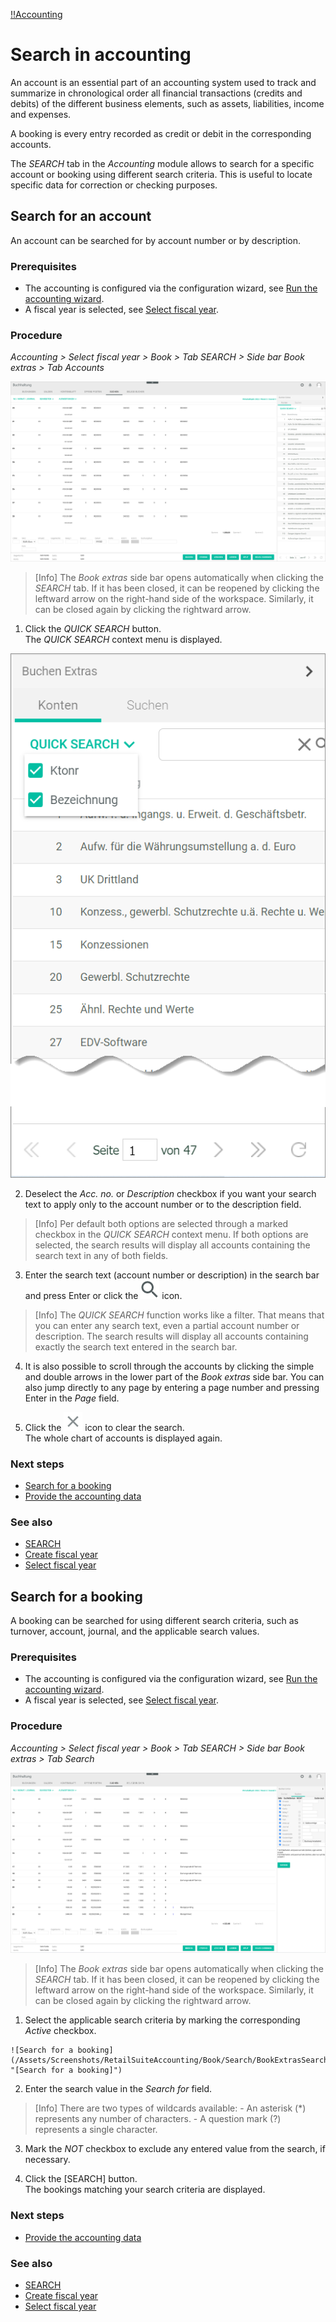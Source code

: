 [!!Accounting](RetailSuiteAccounting)

# Search in accounting

An account is an essential part of an accounting system used to track and summarize in chronological order all financial transactions (credits and debits) of the different business elements, such as assets, liabilities, income and expenses.

A booking is every entry recorded as credit or debit in the corresponding accounts.

The *SEARCH* tab in the *Accounting* module allows to search for a specific account or booking using different search criteria. This is useful to locate specific data for correction or checking purposes.


## Search for an account

An account can be searched for by account number or by description.

### Prerequisites

- The accounting is configured via the configuration wizard, see [Run the accounting wizard](/RetailSuiteAccounting/Integration/01_RunAccountingWizard.md).
- A fiscal year is selected, see [Select fiscal year](01_SelectFiscalYear.md).

### Procedure

*Accounting > Select fiscal year > Book > Tab SEARCH > Side bar Book extras > Tab Accounts*

![Search](/Assets/Screenshots/RetailSuiteAccounting/Book/Search/Search01.png "[Search]")

> [Info] The *Book extras* side bar opens automatically when clicking the *SEARCH* tab. If it has been closed, it can be reopened by clicking the leftward arrow on the right-hand side of the workspace. Similarly, it can be closed again by clicking the rightward arrow.

1. Click the *QUICK SEARCH* button.  
The *QUICK SEARCH* context menu is displayed.

  ![Search for an account](/Assets/Screenshots/RetailSuiteAccounting/Book/Search/BookExtrasAccounts.png "[Search for an account]")

2. Deselect the *Acc. no.* or *Description* checkbox if you want your search text to apply only to the account number or to the description field.

  > [Info] Per default both options are selected through a marked checkbox in the *QUICK SEARCH* context menu. If both options are selected, the search results will display all accounts containing the search text in any of both fields.

3. Enter the search text (account number or description) in the search bar and press Enter or click the ![Search](/Assets/Icons/Search.png "[Search]") icon.  

  > [Info] The *QUICK SEARCH* function works like a filter. That means that you can enter any search text, even a partial account number or description. The search results will display all accounts containing exactly the search text entered in the search bar.

4. It is also possible to scroll through the accounts by clicking the simple and double arrows in the lower part of the *Book extras* side bar. You can also jump directly to any page by entering a page number and pressing Enter in the *Page* field.

5. Click the ![Cross](/Assets/Icons/Cross02.png "[Cross]") icon to clear the search.  
The whole chart of accounts is displayed again.

### Next steps

  - [Search for a booking](#search-for-a-booking)
  - [Provide the accounting data](15_ProvideAccountingData.md)

### See also

  - [SEARCH](/RetailSuiteAccounting/UserInterface/XX_Suchen.md)
  - [Create fiscal year](/RetailSuiteAccounting/Integration/04_ManageFiscalYear.md#create-a-fiscal-year)
  - [Select fiscal year](01_SelectFiscalYear.md)


## Search for a booking

A booking can be searched for using different search criteria, such as turnover, account, journal, and the applicable search values.

### Prerequisites

  - The accounting is configured via the configuration wizard, see [Run the accounting wizard](/RetailSuiteAccounting/Integration/01_RunAccountingWizard.md).
  - A fiscal year is selected, see [Select fiscal year](01_SelectFiscalYear.md).

### Procedure

*Accounting > Select fiscal year > Book > Tab SEARCH > Side bar Book extras > Tab Search*

  ![Search](/Assets/Screenshots/RetailSuiteAccounting/Book/Search/Search02.png "[Search]")

  > [Info] The *Book extras* side bar opens automatically when clicking the *SEARCH* tab. If it has been closed, it can be reopened by clicking the leftward arrow on the right-hand side of the workspace. Similarly, it can be closed again by clicking the rightward arrow.

  1. Select the applicable search criteria by marking the corresponding *Active* checkbox.      

    ![Search for a booking](/Assets/Screenshots/RetailSuiteAccounting/Book/Search/BookExtrasSearch.png "[Search for a booking]")

  2. Enter the search value in the *Search for* field.

  > [Info] There are two types of wildcards available:
    - An asterisk (*) represents any number of characters.
    - A question mark (?) represents a single character.

  3. Mark the *NOT* checkbox to exclude any entered value from the search, if necessary.

  4. Click the [SEARCH] button.  
  The bookings matching your search criteria are displayed.

### Next steps

  - [Provide the accounting data](15_ProvideAccountingData.md)

### See also

  - [SEARCH](/RetailSuiteAccounting/UserInterface/XX_Suchen.md)
  - [Create fiscal year](/RetailSuiteAccounting/Integration/04_ManageFiscalYear.md#create-a-fiscal-year)
  - [Select fiscal year](01_SelectFiscalYear.md)
